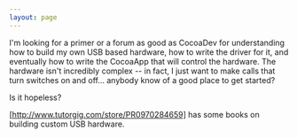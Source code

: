 ```yaml
---
layout: page
---
```


I'm looking for a primer or a forum as good as CocoaDev for understanding how to build my own USB based hardware, how to write the driver for it, and eventually how to write the CocoaApp that will control the hardware.  The hardware isn't incredibly complex -- in fact, I just want to make calls that turn switches on and off... anybody know of a good place to get started?

Is it hopeless?

[http://www.tutorgig.com/store/PR0970284659] has some books on building custom USB hardware.
